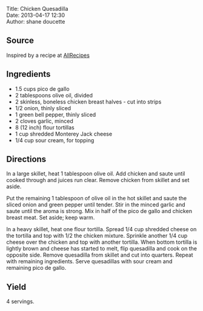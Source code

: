 Title: Chicken Quesadilla  
Date: 2013-04-17 12:30  
Author: shane doucette  

## Source
Inspired by a recipe at [AllRecipes](http://allrecipes.com/Recipe/Pico-de-Gallo-Chicken-Quesadillas/Detail.aspx)

## Ingredients
+ 1.5 cups pico de gallo
+ 2 tablespoons olive oil, divided
+ 2 skinless, boneless chicken breast halves - cut into strips
+ 1/2 onion, thinly sliced
+ 1 green bell pepper, thinly sliced
+ 2 cloves garlic, minced
+ 8 (12 inch) flour tortillas
+ 1 cup shredded Monterey Jack cheese
+ 1/4 cup sour cream, for topping

## Directions
In a large skillet, heat 1 tablespoon olive oil. Add chicken and saute until cooked through and juices run clear. Remove chicken from skillet and set aside.

Put the remaining 1 tablespoon of olive oil in the hot skillet and saute the sliced onion and green pepper until tender. Stir in the minced garlic and saute until the aroma is strong. Mix in half of the pico de gallo and chicken breast meat. Set aside; keep warm.

In a heavy skillet, heat one flour tortilla. Spread 1/4 cup shredded cheese on the tortilla and top with 1/2 the chicken mixture. Sprinkle another 1/4 cup cheese over the chicken and top with another tortilla. When bottom tortilla is lightly brown and cheese has started to melt, flip quesadilla and cook on the opposite side. Remove quesadilla from skillet and cut into quarters. Repeat with remaining ingredients. Serve quesadillas with sour cream and remaining pico de gallo.

## Yield
4 servings.
